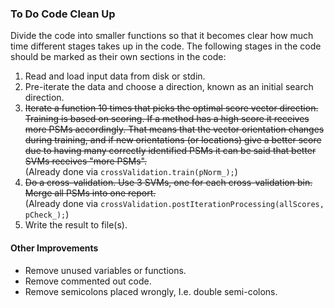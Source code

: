 

###   To Do Code Clean Up


Divide the code into smaller functions so that it becomes clear how much time different stages takes up in the code. The following stages in the code should be marked as their own sections in the code:

1. Read and load input data from disk or stdin.
2. Pre-iterate the data and choose a direction, known as an initial search direction.
3. ~~Iterate a function 10 times that picks the optimal score vector direction. Training is based on scoring. If a method has a high score it receives more PSMs accordingly. That means that the vector orientation changes during training, and if new orientations (or locations) give a better score due to having many correctly identified PSMs it can be said that better SVMs receives "more PSMs".~~ \
(Already done via `crossValidation.train(pNorm_);`)
4. ~~Do a cross-validation. Use 3 SVMs, one for each cross-validation bin. Merge all PSMs into one report.~~ \
(Already done via `crossValidation.postIterationProcessing(allScores, pCheck_);`)
1. Write the result to file(s).


#### Other Improvements
* Remove unused variables or functions.
* Remove commented out code.
* Remove semicolons placed wrongly, I.e. double semi-colons.
